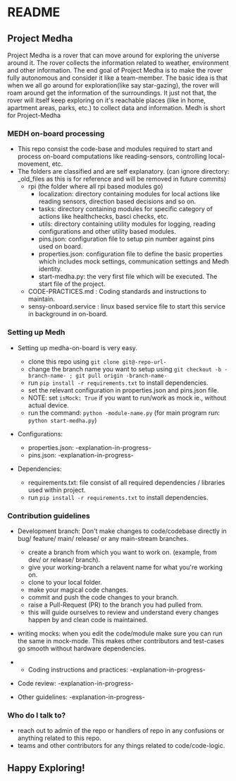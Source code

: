 # README #

## Project Medha

Project Medha is a rover that can move around for exploring the universe around it. The rover collects the information related to weather, environment and other information. The end goal of Project Medha is to make the rover fully autonomous and consider it like a team-member. The basic idea is that when we all go around for exploration(like say star-gazing), the rover will roam around get the information of the surroundings. It just not that, the rover will itself keep exploring on it's reachable places (like in home, apartment areas, parks, etc.) to collect data and information.
Medh is short for Project-Medha

### MEDH on-board processing ###

* This repo consist the code-base and modules required to start and process on-board computations like reading-sensors, controlling local-movement, etc.
* The folders are classified and are self explanatory. (can ignore directory: _old_files as this is for reference and will be removed in future commits)
  - rpi (the folder where all rpi based modules go)
    - localization: directory containing modules for local actions like reading sensors, direction based decisions and so on.
    - tasks: directory containing modules for specific category of actions like healthchecks, basci checks, etc.
    - utils: directory containing utility modules for logging, reading configurations and other utility based modules.
    - pins.json: configuration file to setup pin number against pins used on board.
    - properties.json: configuration file to define the basic properties which includes mock settings, communication settings and Medh identity.
    - start-medha.py: the very first file which will be executed. The start file of the project.
  - CODE-PRACTICES.md : Coding standards and instructions to maintain.
  - sensy-onboard.service : linux based service file to start this service in background in on-board.

### Setting up Medh ###

* Setting up medha-on-board is very easy.
  - clone this repo using ```git clone git@-repo-url-```
  - change the branch name you want to setup using ```git checkout -b -branch-name- ; git pull origin -branch-name-```
  - run ```pip install -r requirements.txt``` to install dependencies.
  - set the relevant configuration in properties.json and pins.json file.
  - NOTE: set ```isMock: True``` if you want to run/work as mock ie., without actual device.
  - run the command: ```python -module-name.py``` (for main program run: ```python start-medha.py```)

* Configurations:
  - properties.json: -explanation-in-progress-
  - pins.json: -explanation-in-progress-

* Dependencies:
  - requirements.txt: file consist of all required dependencies / libraries used within project.
  - run ```pip install -r requirements.txt``` to install dependencies.


### Contribution guidelines ###

* Development branch: Don't make changes to code/codebase directly in bug/ feature/ main/ release/ or any main-stream branches.
  - create a branch from which you want to work on. (example, from dev/ or release/ branch).
  - give your working-branch a relavent name for what you're working on.
  - clone to your local folder.
  - make your magical code changes.
  - commit and push the code changes to your branch.
  - raise a Pull-Request (PR) to the branch you had pulled from.
  - this will guide ourselves to review and understand every changes happen by and clean code is maintained.

* writing mocks: when you edit the code/module make sure you can run the same in mock-mode. This makes other contributors and test-cases go smooth without hardware dependencies.
* * Coding instructions and practices: -explanation-in-progress-
* Code review: -explanation-in-progress-
* Other guidelines: -explanation-in-progress-

### Who do I talk to? ###

* reach out to admin of the repo or handlers of repo in any confusions or anything related to this repo.
* teams and other contributors for any things related to code/code-logic.

## Happy Exploring!
